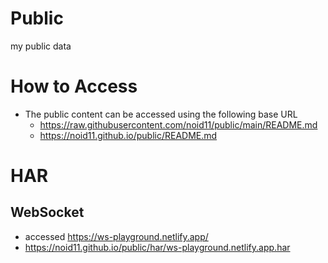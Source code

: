 # Public

my public data


# How to Access

- The public content can be accessed using the following base URL
    - https://raw.githubusercontent.com/noid11/public/main/README.md
    - https://noid11.github.io/public/README.md


# HAR

## WebSocket

- accessed https://ws-playground.netlify.app/
- https://noid11.github.io/public/har/ws-playground.netlify.app.har

